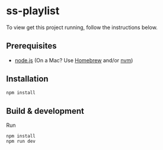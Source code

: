 # ss-playlist

To view get this project running, follow the instructions below.

## Prerequisites

* [node.js](http://nodejs.org/) (On a Mac? Use [Homebrew](http://brew.sh/) and/or [nvm](https://github.com/creationix/nvm))

## Installation

```sh
npm install
```

## Build & development

Run 
```
npm install
npm run dev
```
